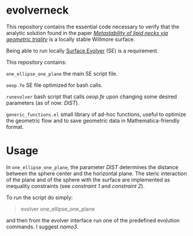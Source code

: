 # evolverneck

This repository contains the essential code necessary to verify that the analytic solution found in the paper [*Metastability of lipid necks via geometric triality*](https://arxiv.org/abs/2101.01161) is a locally stable Willmore surface.

Being able to run locally [Surface Evolver](http://facstaff.susqu.edu/brakke/evolver/evolver.html) (SE) is a requirement.

This repository contains:

`one_ellipse_one_plane` the main SE script file.

`oeop.fe` SE file optimized for bash calls. 

`runevolver` bash script that calls _oeop.fe_ upon changing some desired parameters (as of now: _DIST_).

`generic_functions.el` small library of ad-hoc functions, useful to optimize the geometric flow and to save geometric data in Mathematica-friendly format.

# Usage 

In `one_ellipse_one_plane`, the parameter _DIST_ determines the distance between the sphere center and the horizontal plane. The steric interaction of the plane and of the sphere with the surface are implemented as inequality constraints (see _constraint 1_ and _constraint 2_). 

To run the script do simply:

> evolver one_ellipse_one_plane

and then from the evolver interface run one of the predefined evolution commands. I suggest _namo3_. 
